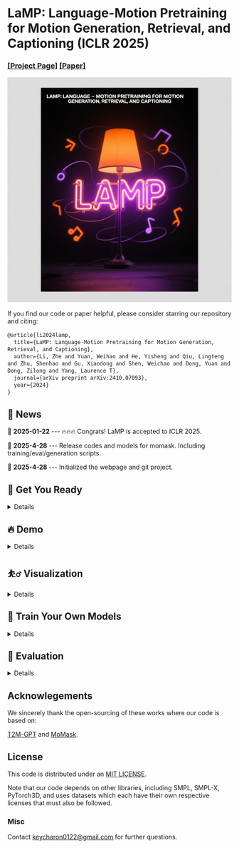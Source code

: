 # LaMP: Language-Motion Pretraining for Motion Generation, Retrieval, and Captioning (ICLR 2025)
### [[Project Page]](https://aigc3d.github.io/LaMP/) [[Paper]](https://arxiv.org/abs/2410.07093)
![teaser_image](https://github.com/gentlefress/LaMP/blob/main/teaser.png)

If you find our code or paper helpful, please consider starring our repository and citing:
```
@article{li2024lamp,
  title={LaMP: Language-Motion Pretraining for Motion Generation, Retrieval, and Captioning},
  author={Li, Zhe and Yuan, Weihao and He, Yisheng and Qiu, Lingteng and Zhu, Shenhao and Gu, Xiaodong and Shen, Weichao and Dong, Yuan and Dong, Zilong and Yang, Laurence T},
  journal={arXiv preprint arXiv:2410.07093},
  year={2024}
}
```

## :postbox: News
📢 **2025-01-22** --- 🔥🔥🔥 Congrats! LaMP is accepted to ICLR 2025.

📢 **2025-4-28** --- Release codes and models for momask. Including training/eval/generation scripts.

📢 **2025-4-28** --- Initialized the webpage and git project.  


## :1st_place_medal: Get You Ready

<details>
  
### 1. Conda Environment
```
conda env create -f environment.yml
conda activate lamp
pip install git+https://github.com/openai/CLIP.git
```
We test our code on Python 3.9.12 and PyTorch 1.12.1

### 2. Models and Dependencies

#### Download Pre-trained Models
```
bash prepare/download_models.sh
```

#### Download Evaluation Models and Gloves
For evaluation only.
```
bash prepare/download_evaluator.sh
bash prepare/download_glove.sh
```

#### Troubleshooting
To address the download error related to gdown: "Cannot retrieve the public link of the file. You may need to change the permission to 'Anyone with the link', or have had many accesses". A potential solution is to run `pip install --upgrade --no-cache-dir gdown`, as suggested on https://github.com/wkentaro/gdown/issues/43. This should help resolve the issue.

#### (Optional) Download Manually
Coming Soon....
### 3. Get Data

You have two options here:
* **Skip getting data**, if you just want to generate motions using *own* descriptions.
* **Get full data**, if you want to *re-train* and *evaluate* the model.

**(a). Full data (text + motion)**

**HumanML3D** - Follow the instruction in [HumanML3D](https://github.com/EricGuo5513/HumanML3D.git), then copy the result dataset to our repository:
```
cp -r ../HumanML3D/HumanML3D ./dataset/HumanML3D
```
**KIT**-Download from [HumanML3D](https://github.com/EricGuo5513/HumanML3D.git), then place result in `./dataset/KIT-ML`

#### 

</details>

## :fire: Demo
<details>

### (a) Generate from a single prompt
```
python gen_t2m.py --gpu_id 1 --ext exp1 --text_prompt "A person is running on a treadmill."
```
### (b) Generate from a prompt file
An example of prompt file is given in `./assets/text_prompt.txt`. Please follow the format of `<text description>#<motion length>` at each line. Motion length indicates the number of poses, which must be integeter and will be rounded by 4. In our work, motion is in 20 fps.

If you write `<text description>#NA`, our model will determine a length. Note once there is **one** NA, all the others will be **NA** automatically.

```
python gen_t2m.py --gpu_id 1 --ext exp2 --text_path ./assets/text_prompt.txt
```


A few more parameters you may be interested:
* `--repeat_times`: number of replications for generation, default `1`.
* `--motion_length`: specify the number of poses for generation, only applicable in (a).

The output files are stored under folder `./generation/<ext>/`. They are
* `numpy files`: generated motions with shape of (nframe, 22, 3), under subfolder `./joints`.
* `video files`: stick figure animation in mp4 format, under subfolder `./animation`.
* `bvh files`: bvh files of the generated motion, under subfolder `./animation`.

We also apply naive foot ik to the generated motions, see files with suffix `_ik`. It sometimes works well, but sometimes will fail.
  
</details>

## :basketball_man: Visualization
<details>

All the animations are manually rendered in blender. We use the characters from [mixamo](https://www.mixamo.com/#/). You need to download the characters in T-Pose with skeleton.

### Retargeting
For retargeting, we found rokoko usually leads to large error on foot. On the other hand, [keemap.rig.transfer](https://github.com/nkeeline/Keemap-Blender-Rig-ReTargeting-Addon/releases) shows more precise retargetting. You could watch the [tutorial](https://www.youtube.com/watch?v=EG-VCMkVpxg) here.

Following these steps:
* Download keemap.rig.transfer from the github, and install it in blender.
* Import both the motion files (.bvh) and character files (.fbx) in blender.
* `Shift + Select` the both source and target skeleton. (Do not need to be Rest Position)
* Switch to `Pose Mode`, then unfold the `KeeMapRig` tool at the top-right corner of the view window.
* For `bone mapping file`, direct to `./assets/mapping.json`(or `mapping6.json` if it doesn't work), and click `Read In Bone Mapping File`. This file is manually made by us. It works for most characters in mixamo.
* (Optional) You could manually fill in the bone mapping and adjust the rotations by your own, for your own character. `Save Bone Mapping File` can save the mapping configuration in local file, as specified by the mapping file path.
* Adjust the `Number of Samples`, `Source Rig`, `Destination Rig Name`.
* Clik `Transfer Animation from Source Destination`, wait a few seconds.

We didn't tried other retargetting tools. Welcome to comment if you find others are more useful.

### Scene

We use this [scene](https://drive.google.com/file/d/1lg62nugD7RTAIz0Q_YP2iZsxpUzzOkT1/view?usp=sharing) for animation.


</details>

## :space_invader: Train Your Own Models
<details>


**Note**: You have to train RVQ **BEFORE** training masked/residual transformers. The latter two can be trained simultaneously.

### Train VQ-VAE
You may also need to download evaluation models to run the scripts.
```
python train_vq.py --name vq_name --gpu_id 1 --dataset_name t2m --batch_size 256  --max_epoch 50 --quantize_dropout_prob 0.2 --gamma 0.05
```

### Train Masked Transformer
```
python train_t2m_transformer.py --name mtrans_name --gpu_id 2 --dataset_name t2m --batch_size 64 --vq_name vq_name
```

* `--dataset_name`: motion dataset, `t2m` for HumanML3D and `kit` for KIT-ML.  
* `--name`: name your model. This will create to model space as `./checkpoints/<dataset_name>/<name>`
* `--gpu_id`: GPU id.
* `--batch_size`: we use `512` for rvq training. For masked/residual transformer, we use `64` on HumanML3D and `16` for KIT-ML.
* `--quantize_drop_prob`: quantization dropout ratio, `0.2` is used.
* `--vq_name`: when training masked/residual transformer, you need to specify the name of rvq model for tokenization.
* `--cond_drop_prob`: condition drop ratio, for classifier-free guidance. `0.2` is used.

All the pre-trained models and intermediate results will be saved in space `./checkpoints/<dataset_name>/<name>`.
</details>

## :book: Evaluation
<details>

### Evaluate VQ-VAE Reconstruction:
HumanML3D:
```
python eval_t2m_vq.py --gpu_id 0 --name  --dataset_name t2m

```
KIT-ML:
```
python eval_t2m_vq.py --gpu_id 0 --name  --dataset_name kit
```

### Evaluate Text2motion Generation:
HumanML3D:
```
python eval_t2m_trans_res.py --res_name mtrans_name --dataset_name t2m --name eval_name --gpu_id 1 --cond_scale 4 --time_steps 10 --ext evaluation
```
KIT-ML:
```
python eval_t2m_trans_res.py --res_name mtrans_name_k --dataset_name kit --name eval_name_k --gpu_id 0 --cond_scale 2 --time_steps 10 --ext evaluation
```

* `--res_name`: model name of `residual transformer`.  
* `--name`: model name of `masked transformer`.  
* `--cond_scale`: scale of classifer-free guidance.
* `--time_steps`: number of iterations for inference.
* `--ext`: filename for saving evaluation results.
* `--which_epoch`: checkpoint name of `masked transformer`.

The final evaluation results will be saved in `./checkpoints/<dataset_name>/<name>/eval/<ext>.log`

</details>

## Acknowlegements

We sincerely thank the open-sourcing of these works where our code is based on: 

[T2M-GPT](https://github.com/Mael-zys/T2M-GPT) and [MoMask](https://github.com/EricGuo5513/momask-codes/tree/main).

## License
This code is distributed under an [MIT LICENSE](https://github.com/EricGuo5513/momask-codes/tree/main?tab=MIT-1-ov-file#readme).

Note that our code depends on other libraries, including SMPL, SMPL-X, PyTorch3D, and uses datasets which each have their own respective licenses that must also be followed.

### Misc
Contact keycharon0122@gmail.com for further questions.

